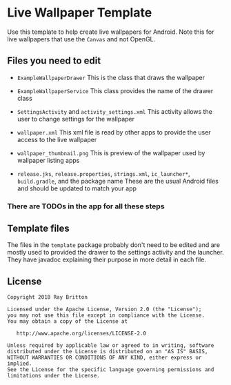 # Live Wallpaper Template

Use this template to help create live wallpapers for Android.
Note this for live wallpapers that use the `Canvas` and not OpenGL.

## Files you need to edit

* `ExampleWallpaperDrawer`
This is the class that draws the wallpaper

* `ExampleWallpaperService`
This class provides the name of the drawer class

* `SettingsActivity` and `activity_settings.xml`
This activity allows the user to change settings for the wallpaper

* `wallpaper.xml`
This xml file is read by other apps to provide the user access to the live wallpaper

* `wallpaper_thumbnail.png`
This is preview of the wallpaper used by wallpaper listing apps

* `release.jks`, `release.properties`, `strings.xml`, `ic_launcher*`, `build.gradle`, and the package name
These are the usual Android files and should be updated to match your app

### There are TODOs in the app for all these steps

## Template files

The files in the `template` package probably don't need to be edited and are mostly used to provided the drawer to the settings activity and the launcher. 
They have javadoc explaining their purpose in more detail in each file. 

## License

```
Copyright 2018 Ray Britton

Licensed under the Apache License, Version 2.0 (the "License");
you may not use this file except in compliance with the License.
You may obtain a copy of the License at

   http://www.apache.org/licenses/LICENSE-2.0

Unless required by applicable law or agreed to in writing, software
distributed under the License is distributed on an "AS IS" BASIS,
WITHOUT WARRANTIES OR CONDITIONS OF ANY KIND, either express or implied.
See the License for the specific language governing permissions and
limitations under the License.
```
